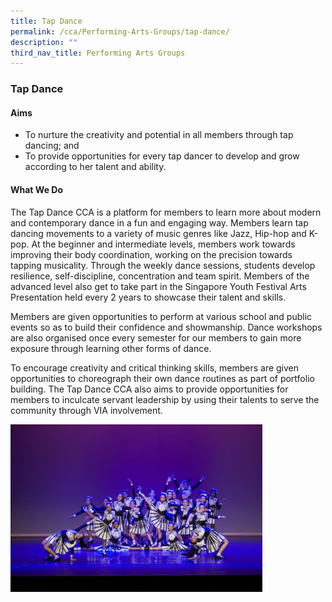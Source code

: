 ```yaml
---
title: Tap Dance
permalink: /cca/Performing-Arts-Groups/tap-dance/
description: ""
third_nav_title: Performing Arts Groups
---
```

### Tap Dance

#### Aims

*   To nurture the creativity and potential in all members through tap dancing; and
*   To provide opportunities for every tap dancer to develop and grow according to her talent and ability.

#### What We Do

The Tap Dance CCA is a platform for members to learn more about modern and contemporary dance in a fun and engaging way. Members learn tap dancing movements to a variety of music genres like Jazz, Hip-hop and K-pop. At the beginner and intermediate levels, members work towards improving their body coordination, working on the precision towards tapping musicality. Through the weekly dance sessions, students develop resilience, self-discipline, concentration and team spirit. Members of the advanced level also get to take part in the Singapore Youth Festival Arts Presentation held every 2 years to showcase their talent and skills.

  

Members are given opportunities to perform at various school and public events so as to build their confidence and showmanship. Dance workshops are also organised once every semester for our members to gain more exposure through learning other forms of dance.

  

To encourage creativity and critical thinking skills, members are given opportunities to choreograph their own dance routines as part of portfolio building. The Tap Dance CCA also aims to provide opportunities for members to inculcate servant leadership by using their talents to serve the community through VIA involvement.

<img src="/images/tapdance.png" style="width:80%">